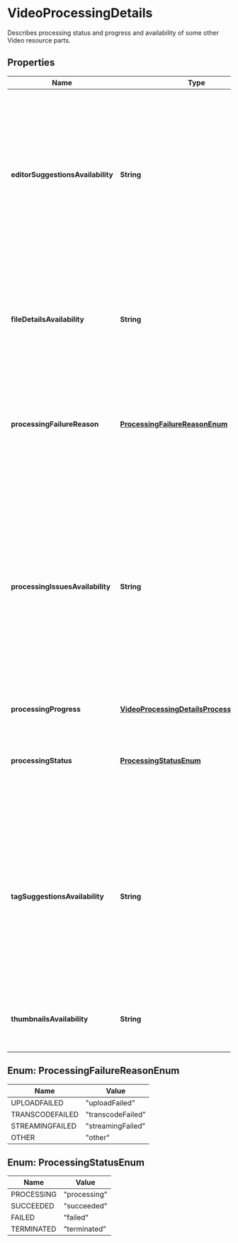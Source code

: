 

# VideoProcessingDetails

Describes processing status and progress and availability of some other Video resource parts.

## Properties

Name | Type | Description | Notes
------------ | ------------- | ------------- | -------------
**editorSuggestionsAvailability** | **String** | This value indicates whether video editing suggestions, which might improve video quality or the playback experience, are available for the video. You can retrieve these suggestions by requesting the suggestions part in your videos.list() request. |  [optional]
**fileDetailsAvailability** | **String** | This value indicates whether file details are available for the uploaded video. You can retrieve a video&#39;s file details by requesting the fileDetails part in your videos.list() request. |  [optional]
**processingFailureReason** | [**ProcessingFailureReasonEnum**](#ProcessingFailureReasonEnum) | The reason that YouTube failed to process the video. This property will only have a value if the processingStatus property&#39;s value is failed. |  [optional]
**processingIssuesAvailability** | **String** | This value indicates whether the video processing engine has generated suggestions that might improve YouTube&#39;s ability to process the the video, warnings that explain video processing problems, or errors that cause video processing problems. You can retrieve these suggestions by requesting the suggestions part in your videos.list() request. |  [optional]
**processingProgress** | [**VideoProcessingDetailsProcessingProgress**](VideoProcessingDetailsProcessingProgress.md) |  |  [optional]
**processingStatus** | [**ProcessingStatusEnum**](#ProcessingStatusEnum) | The video&#39;s processing status. This value indicates whether YouTube was able to process the video or if the video is still being processed. |  [optional]
**tagSuggestionsAvailability** | **String** | This value indicates whether keyword (tag) suggestions are available for the video. Tags can be added to a video&#39;s metadata to make it easier for other users to find the video. You can retrieve these suggestions by requesting the suggestions part in your videos.list() request. |  [optional]
**thumbnailsAvailability** | **String** | This value indicates whether thumbnail images have been generated for the video. |  [optional]



## Enum: ProcessingFailureReasonEnum

Name | Value
---- | -----
UPLOADFAILED | &quot;uploadFailed&quot;
TRANSCODEFAILED | &quot;transcodeFailed&quot;
STREAMINGFAILED | &quot;streamingFailed&quot;
OTHER | &quot;other&quot;



## Enum: ProcessingStatusEnum

Name | Value
---- | -----
PROCESSING | &quot;processing&quot;
SUCCEEDED | &quot;succeeded&quot;
FAILED | &quot;failed&quot;
TERMINATED | &quot;terminated&quot;




